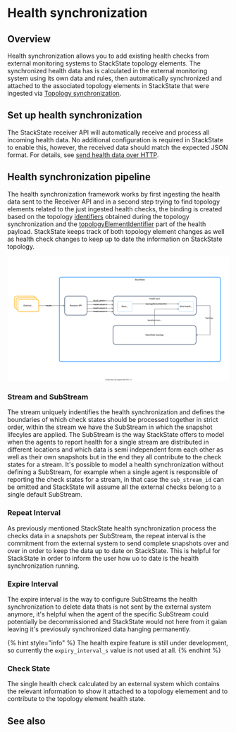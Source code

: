 # Health synchronization

## Overview

Health synchronization allows you to add existing health checks from external monitoring systems to StackState topology elements. The synchronized health data has is calculated in the external monitoring system using its own data and rules, then automatically synchronized and attached to the associated topology elements in StackState that were ingested via [Topology synchronization](../topology/topology_synchronization.md).

## Set up health synchronization
The StackState receiver API will automatically receive and process all incoming health data. No additional configuration is required in StackState to enable this, however, the received data should match the expected JSON format. For details, see [send health data over HTTP](/configure/health/send-health-data.md).

## Health synchronization pipeline
The health synchronization framework works by first ingesting the health data sent to the Receiver API and in a second step trying to find topology elements related to the just ingested health checks, the binding is created based on the topology [identifiers](../topology/sync.md#id-extraction) obtained during the topology synchronization and the [topologyElementIdentifier](send-health-data.md#health-json) part of the health payload. StackState keeps track of both topology element changes as well as health check changes to keep up to date the information on StackState topology.

![Health synchronization pipeiline](/.gitbook/assets/health-sync-pipeline.svg)

### Stream and SubStream
The stream uniquely indentifies the health synchronization and defines the boundaries of which check states should be processed together in strict order, within the stream we have the SubStream in which the snapshot lifecyles are applied. The SubStream is the way StackState offers to model when the agents to report health for a single stream are distributed in different locations and which data is semi independent form each other as well as their own snapshots but in the end they all contribute to the check states for a stream. It's possible to model a health synchronization without defining a SubStream, for example when a single agent is responsible of reporting the check states for a stream, in that case the `sub_stream_id` can be omitted and StackState will assume all the external checks belong to a single default SubStream.

### Repeat Interval
As previously mentioned StackState health synchronization process the checks data in a snapshots per SubStream, the repeat interval is the commitment from the external system to send complete snapshots over and over in order to keep the data up to date on StackState. This is helpful for StackState in order to inform the user how uo to date is the health synchronization running.

### Expire Interval
The expire interval is the way to configure SubStreams the health synchronization to delete data thats is not sent by the external system anymore, it's helpful when the agent of the specific SubStream could potentially be decommissioned and StackState would not here from it gaian leaving it's previosuly synchronized data hanging permanently.

{% hint style="info" %}
The health expire feature is still under development, so currently the `expiry_interval_s` value is not used at all.
{% endhint %}

### Check State
The single health check calculated by an external system which contains the relevant information to show it attached to a topology elemement and to contribute to the topology element health state.


## See also